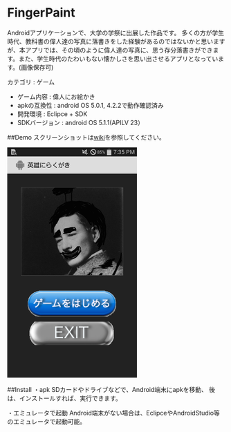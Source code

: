 # FingerPaint

Androidアプリケーションで、大学の学祭に出展した作品です。
多くの方が学生時代、教科書の偉人達の写真に落書きをした経験があるのではないかと思いますが、本アプリでは、その頃のように偉人達の写真に、思う存分落書きができます。また、学生時代のたわいもない懐かしさを思い出させるアプリとなっています。(画像保存可)

カテゴリ : ゲーム

* ゲーム内容 : 偉人にお絵かき
* apkの互換性 : android OS 5.0.1, 4.2.2で動作確認済み
* 開発環境 : Eclipce + SDK
* SDKバージョン : android OS 5.1.1(APILV 23）


##Demo
スクリーンショットは[wiki](https://github.com/masapixyon/FingerPaint/wiki "Wiki")を参照してください。

<img src="https://github.com/masapixyon/FingerPaint/blob/master/images/FP-Screenshot-1.png" width="300px">



##Install
・apk
  SDカードやドライブなどで、Android端末にapkを移動、
  後は、インストールすれば、実行できます。

・エミュレータで起動
  Android端末がない場合は、EclipceやAndroidStudio等のエミュレータで起動可能。

